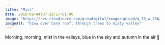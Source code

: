 ```yaml
---
title: "Mist"
date: 2018-09-04T07:29:17+01:00
image: "https://res.cloudinary.com/growdigital/image/upload/q_70,w_736/v1544344179/mist-30594663478.jpg"
imageAlt: "View over barn roof, through trees to misty valley"
---
```


Morning, morning, mist in the valleys, blue in the sky and autumn in the air 🙂
